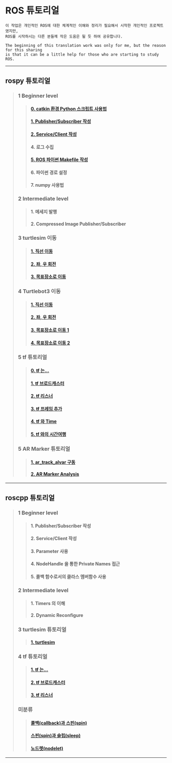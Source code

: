# ROS 튜토리얼

```
이 작업은 개인적인 ROS에 대한 체계적인 이해와 정리가 필요해서 시작한 개인적인 프로젝트였지만, 
ROS를 시작하시는 다른 분들께 작은 도움은 될 듯 하여 공유합니다.
```

```
The beginning of this translation work was only for me, but the reason for this sharing
is that it can be a little help for those who are starting to study ROS.
```

---



##  rospy 튜토리얼
>
>
>
>### 1 Beginner level
>>
>>####      [0. catkin 환경 Python 스크립트 사용법](./rospy/rospy_0_How2UsePythonWithCatkin.md)
>>
>>
>>####        [1. Publisher/Subscriber 작성](./rospy/rospy_1_WritingPubSub.md)
>>
>>####        [2. Service/Client 작성](./rospy/rospy_2_WritingServiceClient.md)
>>
>>####        4. 로그 수집
>>
>>####        [5. ROS 파이썬 Makefile 작성](./rospy/rospy_5_WritingROS_pythonMakefile.md)
>>
>>####        6. 파이썬 경로 설정
>>
>>####        7. numpy 사용법
>
>
>
>###   2 Intermediate level
>
>>####      1. 메세지 발행
>>
>>####      2. Compressed Image Publisher/Subscriber
>
>
>
>### 3 turtlesim 이동
>
>>####      [1. 직선 이동](./rospy/mv_tutle_1_MoveInStraightLine.md)
>>
>>####      [2. 좌, 우 회전](./rospy/mv_tutle_2_RotateLeftRight.md)
>>
>>####      [3. 목표장소로 이동](./rospy/mv_tutle_3_Go2Goal.md)
>>
>
>
>
>### 4 Turtlebot3 이동
>
>> #### [1. 직선 이동](./rospy/mv_tb3_1_MoveInStraightLine.md)
>>
>> #### [2. 좌, 우 회전](./rospy/mv_tb3_2_RotateLeftRight.md)
>>
>> #### [3. 목표장소로 이동 1](./rospy/mv_tb3_3_Go2Goal.md)
>>
>> #### [4. 목표장소로 이동 2](./rospy/mv_tb3_4_GoToGoal.md)
>>
> 
>
>
>### 5 tf 튜토리얼
>
>>
>>####      [0. tf 는...](./rospy/tf_0_Instroduction.md)
>>
>>####      [1. tf 브로드캐스터](./rospy/tf_1_broadcaster.md)
>>
>>####      [2. tf 리스너](./rospy/tf_2_listener.md)
>>
>>####      [3. tf 프레임 추가](./rospy/tf_3_adding_frame.md)
>>
>>####      [4. tf 와 Time](./rospy/tf_4_tf_n_time.md)
>>
>>####      [5. tf 와의 시간여행](./rospy/tf_3_adding_frame.md)
>>
> 
>
>
>### 5 AR Marker 튜토리얼
>
>>
>>####      [1. ar_track_alvar 구동](./rospy/ar_1_ar_track_alvar.md)
>>
>>
>>####      [2. AR Marker Analysis](./rospy/ar_2_anlysis_marker.md)
>>
>
>
---



## roscpp 튜토리얼
>
>
>
>### 1 Beginner level
>>####      1. Publisher/Subscriber 작성
>>
>>####      2. Service/Client 작성
>>
>>####      3. Parameter 사용
>>
>>####      4. NodeHandle 을 통한 Private Names 접근
>>
>>####      5. 콜백 함수로서의 클라스 멤버함수 사용
>>
>
>
>
>### 2 Intermediate level
>
>>####     1. Timers 의 이해
>>
>>####     2. Dynamic Reconfigure
>>
>
>
>
>### 3 turtlesim 튜토리얼
>
>>####     [1. turtlesim](./roscpp/turtlesim.md)
>>
>
>
>
>### 4 tf 튜토리얼
>
>>
>>####      [1. tf 는... ](./roscpp/tf_1_Instroduction.md)
>>
>>####      [2. tf 브로드캐스터](./roscpp/tf_2_broadcaster.md)
>>
>>####      [3. tf 리스너](./roscpp/tf_3_listener.md)
>>
>
>
>
>### 미분류
>
>>####      [콜백(callback)과 스핀(spin)](./roscpp/callback_n_spin.md)
>>
>>####      [스핀(spin)과 슬립(sleep)](./roscpp/spin_n_sleep.md)
>>
>>#### [노드렛(nodelet)](./roscpp/nodelet.md)
---

